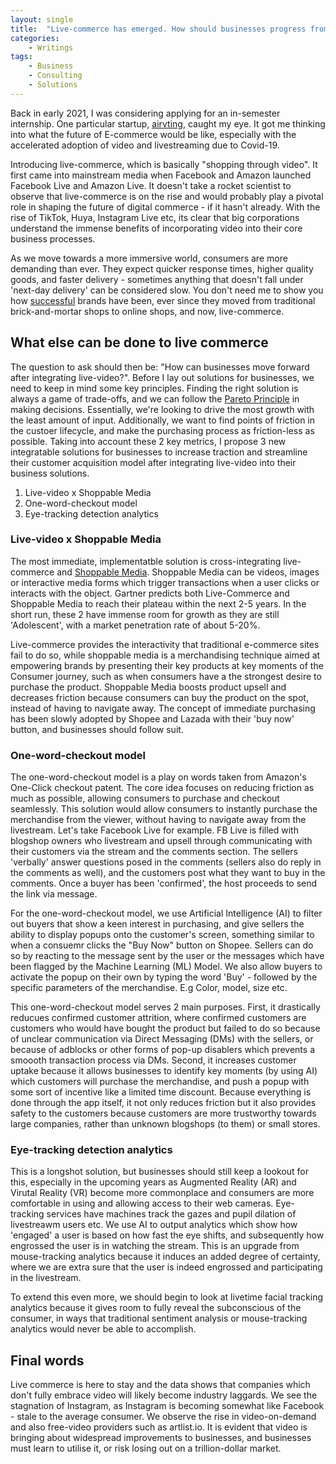 ```yaml
---
layout: single
title:  "Live-commerce has emerged. How should businesses progress from here?"
categories: 
    - Writings
tags: 
    - Business
    - Consulting
    - Solutions
---
```


Back in early 2021, I was considering applying for an in-semester internship. One particular startup, <a target="_blank" href="https://www.airvting.com/">airvting</a>, caught my eye. It got me thinking into what the future of E-commerce would be like, especially with the accelerated adoption of video and livestreaming due to Covid-19.

Introducing live-commerce, which is basically "shopping through video". It first came into mainstream media when Facebook and Amazon launched Facebook Live and Amazon Live. It doesn't take a rocket scientist to observe that live-commerce is on the rise and would probably play a pivotal role in shaping the future of digital commerce - if it hasn't already. With the rise of TikTok, Huya, Instagram Live etc, its clear that big corporations understand the immense benefits of incorporating video into their core business processes. 

As we move towards a more immersive world, consumers are more demanding than ever. They expect quicker response times, higher quality goods, and faster delivery - sometimes anything that doesn't fall under 'next-day delivery' can be considered slow. You don't need me to show you how <a target="_blank" href="https://www.warc.com/newsandopinion/news/us-brands-adopt-e-commerce-livestreaming-to-boost-sales/44218">successful</a> brands have been, ever since they moved from traditional brick-and-mortar shops to online shops, and now, live-commerce.

## What else can be done to live commerce

The question to ask should then be: "How can businesses move forward after integrating live-video?". Before I lay out solutions for businesses, we need to keep in mind some key principles. Finding the right solution is always a game of trade-offs, and we can follow the <a target="_blank" href="https://en.wikipedia.org/wiki/Pareto_principle">Pareto Principle</a> in making decisions. Essentially, we're looking to drive the most growth with the least amount of input. Additionally, we want to find points of friction in the custoer lifecycle, and make the purchasing process as friction-less as possible. Taking into account these 2 key metrics, I propose 3 new integratable solutions for businesses to increase traction and streamline their customer acquisition model after integrating live-video into their business solutions.

1. Live-video x Shoppable Media
2. One-word-checkout model
3. Eye-tracking detection analytics

### Live-video x Shoppable Media

The most immediate, implementatble solution is cross-integrating live-commerce and <a target="_blank" href="https://www.warc.com/newsandopinion/opinion/what-the-shoppable-media-opportunity-means-for-brands/4095" >Shoppable Media</a>. Shoppable Media can be videos, images or interactive media forms which trigger transactions when a user clicks or interacts with the object. Gartner predicts both Live-Commerce and Shoppable Media to reach their plateau within the next 2-5 years. In the short run, these 2 have immense room for growth as they are still 'Adolescent', with a market penetration rate of about 5-20%. 

Live-commerce provides the interactivity that traditional e-commerce sites fail to do so, while shoppable media is a merchandising technique aimed at empowering brands by presenting their key products at key moments of the Consumer journey, such as when consumers have a the strongest desire to purchase the product. Shoppable Media boosts product upsell and decreases friction because consumers can buy the product on the spot, instead of having to navigate away. The concept of immediate purchasing has been slowly adopted by Shopee and Lazada with their 'buy now' button, and businesses should follow suit.

### One-word-checkout model

The one-word-checkout model is a play on words taken from Amazon's One-Click checkout patent. The core idea focuses on reducing friction as much as possible, allowing consumers to purchase and checkout seamlessly. This solution would allow consumers to instantly purchase the merchandise from the viewer, without having to navigate away from the livestream. Let's take Facebook Live for example. FB Live is filled with blogshop owners who livestream and upsell through communicating with their customers via the stream and the comments section. The sellers 'verbally' answer questions posed in the comments (sellers also do reply in the comments as well), and the customers post what they want to buy in the comments. Once a buyer has been 'confirmed', the host proceeds to send the link via message. 

For the one-word-checkout model, we use Artificial Intelligence (AI) to filter out buyers that show a keen interest in purchasing, and give sellers the ability to display popups onto the customer's screen, something similar to when a consuemr clicks the "Buy Now" button on Shopee. Sellers can do so by reacting to the message sent by the user or the messages which have been flagged by the Machine Learning (ML) Model. We also allow buyers to activate the popup on their own by typing the word 'Buy' - followed by the specific parameters of the merchandise. E.g Color, model, size etc. 

This one-word-checkout model serves 2 main purposes. First, it drastically reducues confirmed customer attrition, where confirmed customers are customers who would have bought the product but failed to do so because of unclear communication via Direct Messaging (DMs) with the sellers, or because of adblocks or other forms of pop-up disablers which prevents a smoooth transaction process via DMs. Second, it increases customer uptake because it allows businesses to identify key moments (by using AI) which customers will purchase the merchandise, and push a popup with some sort of incentive like a limited time discount. Because everything is done through the app itself, it not only reduces friction but it also provides safety to the customers because customers are more trustworthy towards large companies, rather than unknown blogshops (to them) or small stores.

### Eye-tracking detection analytics

This is a longshot solution, but businesses should still keep a lookout for this, especially in the upcoming years as Augmented Reality (AR) and Virutal Reality (VR) become more commonplace and consumers are more comfortable in using and allowing access to their web cameras. Eye-tracking services have machines track the gazes and pupil dilation of livestreawm users etc. We use AI to output analytics which show how 'engaged' a user is based on how fast the eye shifts, and subsequently how engrossed the user is in watching the stream. This is an upgrade from mouse-tracking analytics because it induces an added degree of certainty, where we are extra sure that the user is indeed engrossed and participating in the livestream. 

To extend this even more, we should begin to look at livetime facial tracking analytics because it gives room to fully reveal the subconscious of the consumer, in ways that traditional sentiment analysis or mouse-tracking analytics would never be able to accomplish. 

## Final words

Live commerce is here to stay and the data shows that companies which don't fully embrace video will likely become industry laggards. We see the stagnation of Instagram, as Instagram is becoming somewhat like Facebook - stale to the average consumer. We observe the rise in video-on-demand and also free-video providers such as artlist.io. It is evident that video is bringing about widespread improvements to businesses, and businesses must learn to utilise it, or risk losing out on a trillion-dollar market.